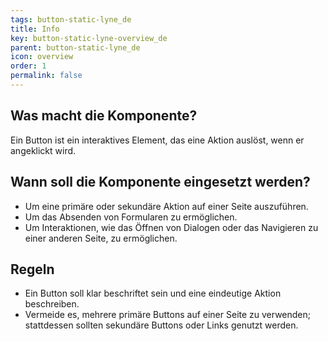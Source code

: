 ```yaml
---
tags: button-static-lyne_de
title: Info
key: button-static-lyne-overview_de
parent: button-static-lyne_de
icon: overview
order: 1
permalink: false
---
```


## Was macht die Komponente?
Ein Button ist ein interaktives Element, das eine Aktion auslöst, wenn er angeklickt wird.

## Wann soll die Komponente eingesetzt werden?
* Um eine primäre oder sekundäre Aktion auf einer Seite auszuführen.
* Um das Absenden von Formularen zu ermöglichen.
* Um Interaktionen, wie das Öffnen von Dialogen oder das Navigieren zu einer anderen Seite, zu ermöglichen.

## Regeln
* Ein Button soll klar beschriftet sein und eine eindeutige Aktion beschreiben.
* Vermeide es, mehrere primäre Buttons auf einer Seite zu verwenden; stattdessen sollten sekundäre Buttons oder Links genutzt werden.
